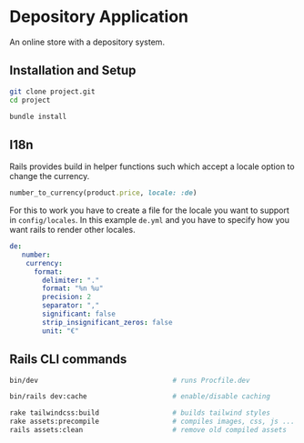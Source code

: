 # Depository Application

An online store with a depository system.

## Installation and Setup

```bash
git clone project.git
cd project

bundle install
```

## I18n

Rails provides build in helper functions such which accept a locale option to change the currency.

```ruby
number_to_currency(product.price, locale: :de)
```

For this to work you have to create a file for the locale you want to support in
`config/locales`. In this example `de.yml` and you have to specify how you want
rails to render other locales.

```yml
de:
   number:
    currency:
      format:
        delimiter: "."
        format: "%n %u"
        precision: 2
        separator: ","
        significant: false
        strip_insignificant_zeros: false
        unit: "€"
```

## Rails CLI commands

```sh
bin/dev                                 # runs Procfile.dev

bin/rails dev:cache                     # enable/disable caching

rake tailwindcss:build                  # builds tailwind styles
rake assets:precompile                  # compiles images, css, js ...
rails assets:clean                      # remove old compiled assets
```
